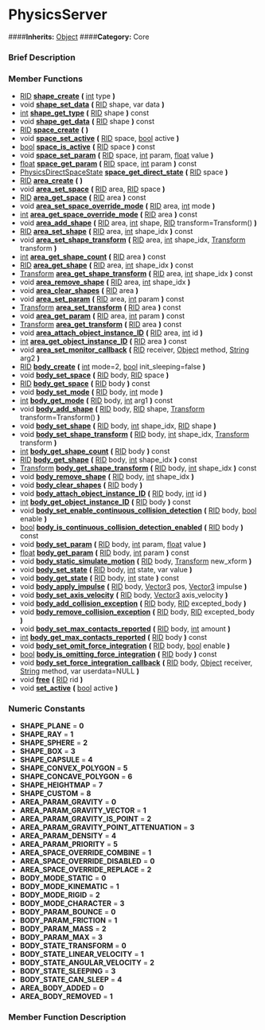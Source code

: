 #  PhysicsServer  
####**Inherits:** [Object](class_object)
####**Category:** Core

###  Brief Description  


###  Member Functions 
  * [RID](class_rid)  **[shape&#95;create](#shape_create)**  **(** [int](class_int) type  **)**
  * void  **[shape&#95;set&#95;data](#shape_set_data)**  **(** [RID](class_rid) shape, var data  **)**
  * [int](class_int)  **[shape&#95;get&#95;type](#shape_get_type)**  **(** [RID](class_rid) shape  **)** const
  * void  **[shape&#95;get&#95;data](#shape_get_data)**  **(** [RID](class_rid) shape  **)** const
  * [RID](class_rid)  **[space&#95;create](#space_create)**  **(** **)**
  * void  **[space&#95;set&#95;active](#space_set_active)**  **(** [RID](class_rid) space, [bool](class_bool) active  **)**
  * [bool](class_bool)  **[space&#95;is&#95;active](#space_is_active)**  **(** [RID](class_rid) space  **)** const
  * void  **[space&#95;set&#95;param](#space_set_param)**  **(** [RID](class_rid) space, [int](class_int) param, [float](class_float) value  **)**
  * [float](class_float)  **[space&#95;get&#95;param](#space_get_param)**  **(** [RID](class_rid) space, [int](class_int) param  **)** const
  * [PhysicsDirectSpaceState](class_physicsdirectspacestate)  **[space&#95;get&#95;direct&#95;state](#space_get_direct_state)**  **(** [RID](class_rid) space  **)**
  * [RID](class_rid)  **[area&#95;create](#area_create)**  **(** **)**
  * void  **[area&#95;set&#95;space](#area_set_space)**  **(** [RID](class_rid) area, [RID](class_rid) space  **)**
  * [RID](class_rid)  **[area&#95;get&#95;space](#area_get_space)**  **(** [RID](class_rid) area  **)** const
  * void  **[area&#95;set&#95;space&#95;override&#95;mode](#area_set_space_override_mode)**  **(** [RID](class_rid) area, [int](class_int) mode  **)**
  * [int](class_int)  **[area&#95;get&#95;space&#95;override&#95;mode](#area_get_space_override_mode)**  **(** [RID](class_rid) area  **)** const
  * void  **[area&#95;add&#95;shape](#area_add_shape)**  **(** [RID](class_rid) area, [int](class_int) shape, [RID](class_rid) transform=Transform()  **)**
  * [RID](class_rid)  **[area&#95;set&#95;shape](#area_set_shape)**  **(** [RID](class_rid) area, [int](class_int) shape_idx  **)** const
  * void  **[area&#95;set&#95;shape&#95;transform](#area_set_shape_transform)**  **(** [RID](class_rid) area, [int](class_int) shape_idx, [Transform](class_transform) transform  **)**
  * [int](class_int)  **[area&#95;get&#95;shape&#95;count](#area_get_shape_count)**  **(** [RID](class_rid) area  **)** const
  * [RID](class_rid)  **[area&#95;get&#95;shape](#area_get_shape)**  **(** [RID](class_rid) area, [int](class_int) shape_idx  **)** const
  * [Transform](class_transform)  **[area&#95;get&#95;shape&#95;transform](#area_get_shape_transform)**  **(** [RID](class_rid) area, [int](class_int) shape_idx  **)** const
  * void  **[area&#95;remove&#95;shape](#area_remove_shape)**  **(** [RID](class_rid) area, [int](class_int) shape_idx  **)**
  * void  **[area&#95;clear&#95;shapes](#area_clear_shapes)**  **(** [RID](class_rid) area  **)**
  * void  **[area&#95;set&#95;param](#area_set_param)**  **(** [RID](class_rid) area, [int](class_int) param  **)** const
  * [Transform](class_transform)  **[area&#95;set&#95;transform](#area_set_transform)**  **(** [RID](class_rid) area  **)** const
  * void  **[area&#95;get&#95;param](#area_get_param)**  **(** [RID](class_rid) area, [int](class_int) param  **)** const
  * [Transform](class_transform)  **[area&#95;get&#95;transform](#area_get_transform)**  **(** [RID](class_rid) area  **)** const
  * void  **[area&#95;attach&#95;object&#95;instance&#95;ID](#area_attach_object_instance_ID)**  **(** [RID](class_rid) area, [int](class_int) id  **)**
  * [int](class_int)  **[area&#95;get&#95;object&#95;instance&#95;ID](#area_get_object_instance_ID)**  **(** [RID](class_rid) area  **)** const
  * void  **[area&#95;set&#95;monitor&#95;callback](#area_set_monitor_callback)**  **(** [RID](class_rid) receiver, [Object](class_object) method, [String](class_string) arg2  **)**
  * [RID](class_rid)  **[body&#95;create](#body_create)**  **(** [int](class_int) mode=2, [bool](class_bool) init_sleeping=false  **)**
  * void  **[body&#95;set&#95;space](#body_set_space)**  **(** [RID](class_rid) body, [RID](class_rid) space  **)**
  * [RID](class_rid)  **[body&#95;get&#95;space](#body_get_space)**  **(** [RID](class_rid) body  **)** const
  * void  **[body&#95;set&#95;mode](#body_set_mode)**  **(** [RID](class_rid) body, [int](class_int) mode  **)**
  * [int](class_int)  **[body&#95;get&#95;mode](#body_get_mode)**  **(** [RID](class_rid) body, [int](class_int) arg1  **)** const
  * void  **[body&#95;add&#95;shape](#body_add_shape)**  **(** [RID](class_rid) body, [RID](class_rid) shape, [Transform](class_transform) transform=Transform()  **)**
  * void  **[body&#95;set&#95;shape](#body_set_shape)**  **(** [RID](class_rid) body, [int](class_int) shape_idx, [RID](class_rid) shape  **)**
  * void  **[body&#95;set&#95;shape&#95;transform](#body_set_shape_transform)**  **(** [RID](class_rid) body, [int](class_int) shape_idx, [Transform](class_transform) transform  **)**
  * [int](class_int)  **[body&#95;get&#95;shape&#95;count](#body_get_shape_count)**  **(** [RID](class_rid) body  **)** const
  * [RID](class_rid)  **[body&#95;get&#95;shape](#body_get_shape)**  **(** [RID](class_rid) body, [int](class_int) shape_idx  **)** const
  * [Transform](class_transform)  **[body&#95;get&#95;shape&#95;transform](#body_get_shape_transform)**  **(** [RID](class_rid) body, [int](class_int) shape_idx  **)** const
  * void  **[body&#95;remove&#95;shape](#body_remove_shape)**  **(** [RID](class_rid) body, [int](class_int) shape_idx  **)**
  * void  **[body&#95;clear&#95;shapes](#body_clear_shapes)**  **(** [RID](class_rid) body  **)**
  * void  **[body&#95;attach&#95;object&#95;instance&#95;ID](#body_attach_object_instance_ID)**  **(** [RID](class_rid) body, [int](class_int) id  **)**
  * [int](class_int)  **[body&#95;get&#95;object&#95;instance&#95;ID](#body_get_object_instance_ID)**  **(** [RID](class_rid) body  **)** const
  * void  **[body&#95;set&#95;enable&#95;continuous&#95;collision&#95;detection](#body_set_enable_continuous_collision_detection)**  **(** [RID](class_rid) body, [bool](class_bool) enable  **)**
  * [bool](class_bool)  **[body&#95;is&#95;continuous&#95;collision&#95;detection&#95;enabled](#body_is_continuous_collision_detection_enabled)**  **(** [RID](class_rid) body  **)** const
  * void  **[body&#95;set&#95;param](#body_set_param)**  **(** [RID](class_rid) body, [int](class_int) param, [float](class_float) value  **)**
  * [float](class_float)  **[body&#95;get&#95;param](#body_get_param)**  **(** [RID](class_rid) body, [int](class_int) param  **)** const
  * void  **[body&#95;static&#95;simulate&#95;motion](#body_static_simulate_motion)**  **(** [RID](class_rid) body, [Transform](class_transform) new_xform  **)**
  * void  **[body&#95;set&#95;state](#body_set_state)**  **(** [RID](class_rid) body, [int](class_int) state, var value  **)**
  * void  **[body&#95;get&#95;state](#body_get_state)**  **(** [RID](class_rid) body, [int](class_int) state  **)** const
  * void  **[body&#95;apply&#95;impulse](#body_apply_impulse)**  **(** [RID](class_rid) body, [Vector3](class_vector3) pos, [Vector3](class_vector3) impulse  **)**
  * void  **[body&#95;set&#95;axis&#95;velocity](#body_set_axis_velocity)**  **(** [RID](class_rid) body, [Vector3](class_vector3) axis_velocity  **)**
  * void  **[body&#95;add&#95;collision&#95;exception](#body_add_collision_exception)**  **(** [RID](class_rid) body, [RID](class_rid) excepted_body  **)**
  * void  **[body&#95;remove&#95;collision&#95;exception](#body_remove_collision_exception)**  **(** [RID](class_rid) body, [RID](class_rid) excepted_body  **)**
  * void  **[body&#95;set&#95;max&#95;contacts&#95;reported](#body_set_max_contacts_reported)**  **(** [RID](class_rid) body, [int](class_int) amount  **)**
  * [int](class_int)  **[body&#95;get&#95;max&#95;contacts&#95;reported](#body_get_max_contacts_reported)**  **(** [RID](class_rid) body  **)** const
  * void  **[body&#95;set&#95;omit&#95;force&#95;integration](#body_set_omit_force_integration)**  **(** [RID](class_rid) body, [bool](class_bool) enable  **)**
  * [bool](class_bool)  **[body&#95;is&#95;omitting&#95;force&#95;integration](#body_is_omitting_force_integration)**  **(** [RID](class_rid) body  **)** const
  * void  **[body&#95;set&#95;force&#95;integration&#95;callback](#body_set_force_integration_callback)**  **(** [RID](class_rid) body, [Object](class_object) receiver, [String](class_string) method, var userdata=NULL  **)**
  * void  **[free](#free)**  **(** [RID](class_rid) rid  **)**
  * void  **[set&#95;active](#set_active)**  **(** [bool](class_bool) active  **)**

###  Numeric Constants  
  * **SHAPE_PLANE** = **0**
  * **SHAPE_RAY** = **1**
  * **SHAPE_SPHERE** = **2**
  * **SHAPE_BOX** = **3**
  * **SHAPE_CAPSULE** = **4**
  * **SHAPE_CONVEX_POLYGON** = **5**
  * **SHAPE_CONCAVE_POLYGON** = **6**
  * **SHAPE_HEIGHTMAP** = **7**
  * **SHAPE_CUSTOM** = **8**
  * **AREA_PARAM_GRAVITY** = **0**
  * **AREA_PARAM_GRAVITY_VECTOR** = **1**
  * **AREA_PARAM_GRAVITY_IS_POINT** = **2**
  * **AREA_PARAM_GRAVITY_POINT_ATTENUATION** = **3**
  * **AREA_PARAM_DENSITY** = **4**
  * **AREA_PARAM_PRIORITY** = **5**
  * **AREA_SPACE_OVERRIDE_COMBINE** = **1**
  * **AREA_SPACE_OVERRIDE_DISABLED** = **0**
  * **AREA_SPACE_OVERRIDE_REPLACE** = **2**
  * **BODY_MODE_STATIC** = **0**
  * **BODY_MODE_KINEMATIC** = **1**
  * **BODY_MODE_RIGID** = **2**
  * **BODY_MODE_CHARACTER** = **3**
  * **BODY_PARAM_BOUNCE** = **0**
  * **BODY_PARAM_FRICTION** = **1**
  * **BODY_PARAM_MASS** = **2**
  * **BODY_PARAM_MAX** = **3**
  * **BODY_STATE_TRANSFORM** = **0**
  * **BODY_STATE_LINEAR_VELOCITY** = **1**
  * **BODY_STATE_ANGULAR_VELOCITY** = **2**
  * **BODY_STATE_SLEEPING** = **3**
  * **BODY_STATE_CAN_SLEEP** = **4**
  * **AREA_BODY_ADDED** = **0**
  * **AREA_BODY_REMOVED** = **1**

###  Member Function Description  
